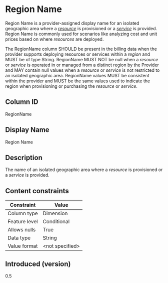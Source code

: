 # Region Name

Region Name is a provider-assigned display name for an isolated geographic area where a [*resource*](#glossary:resource) is provisioned or a [*service*](#glossary:service) is provided. Region Name is commonly used for scenarios like analyzing cost and unit prices based on where *resources* are deployed.

The RegionName column SHOULD be present in the billing data when the provider supports deploying resources or services within a *region* and MUST be of type String. RegionName MUST NOT be null when a *resource* or *service* is operated in or managed from a distinct region by the Provider and MAY contain null values when a *resource* or *service* is not restricted to an isolated geographic area. RegionName values MUST be consistent within the provider and MUST be the same values used to indicate the region when provisioning or purchasing the *resource* or *service*.

## Column ID

RegionName

## Display Name

Region Name

## Description

The name of an isolated geographic area where a *resource* is provisioned or a *service* is provided.

## Content constraints

| Constraint      | Value           |
|-----------------|-----------------|
| Column type     | Dimension       |
| Feature level   | Conditional     |
| Allows nulls    | True            |
| Data type       | String          |
| Value format    | \<not specified> |

## Introduced (version)

0.5
